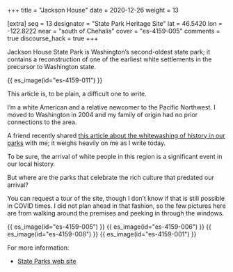 +++
title = "Jackson House"
date = 2020-12-26
weight = 13

[extra]
seq = 13
designator = "State Park Heritage Site"
lat = 46.5420
lon = -122.8222
near = "south of Chehalis"
cover = "es-4159-005"
comments = true
discourse_hack = true
+++

Jackson House State Park is Washington’s second-oldest state park; it contains a reconstruction of one of the earliest white settlements in the precursor to Washington state.

<!-- more -->

{{ es_image(id="es-4159-011") }}

This article is, to be plain, a difficult one to write.

I’m a white American and a relative newcomer to the Pacific Northwest. I moved to Washington in 2004 and my family of origin had no prior connections to the area.

A friend recently shared [this article about the whitewashing of history in our parks](https://crosscut.com/opinion/2020/11/magical-hike-whidbey-island-whitewashes-native-history) with me; it weighs heavily on me as I write today.

To be sure, the arrival of white people in this region is a significant event in our local history.

But where are the parks that celebrate the rich culture that predated our arrival?

You can request a tour of the site, though I don’t know if that is still possible in COVID times. I did not plan ahead in that fashion, so the few pictures here are from walking around the premises and peeking in through the windows.

{{ es_image(id="es-4159-005") }}
{{ es_image(id="es-4159-006") }}
{{ es_image(id="es-4159-008") }}
{{ es_image(id="es-4159-001") }}

For more information:

* [State Parks web site](https://parks.state.wa.us/1060/Jackson-House)
